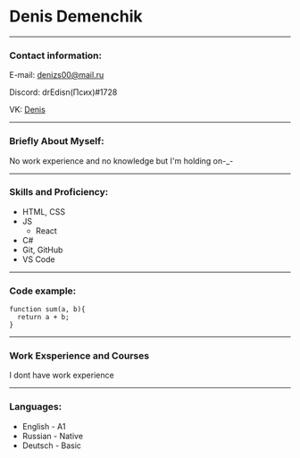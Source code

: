 # Denis Demenchik
*****************
### Contact information:

E-mail: denizs00@mail.ru

Discord: drEdisn(Псих)#1728

VK: 
[Denis](https://vk.com/therisencorpse)
*************
### Briefly About Myself:

No work experience and no knowledge but I'm holding on-_-
************
### Skills and Proficiency:

* HTML, CSS
* JS
    + React
* C#
* Git, GitHub
* VS Code
*******
### Code example:
```
function sum(a, b){
  return a + b;
}
```
*******
### Work Exsperience and Courses

I dont have work experience
*******
### Languages:
* English - A1
* Russian - Native
* Deutsch - Basic